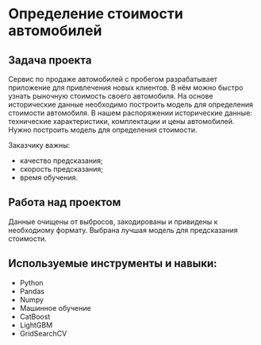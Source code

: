 # Определение стоимости автомобилей

## Задача проекта 

Сервис по продаже автомобилей с пробегом  разрабатывает приложение для привлечения новых клиентов. В нём можно быстро узнать рыночную стоимость своего автомобиля. На основе исторические данные необходимо построить модель для определения стоимости автомобиля. В нашем распоряжении исторические данные: технические характеристики, комплектации и цены автомобилей. Нужно построить модель для определения стоимости.

Заказчику важны:

- качество предсказания;
- скорость предсказания;
- время обучения.

## Работа над проектом

Данные очищены от выбросов, закодированы и привидены к необходиому формату. Выбрана лучшая модель для предсказания стоимости.

## Используемые инструменты и навыки:
- Python
- Pandas
- Numpy
- Машинное обучение
- CatBoost
- LightGBM
- GridSearchCV
